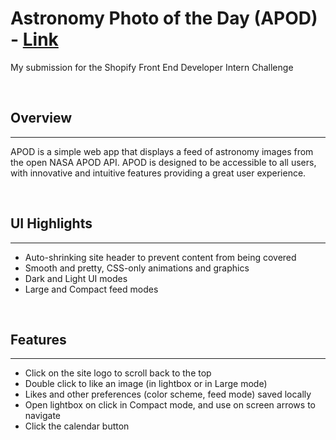<h1>Astronomy Photo of the Day (APOD) - <a href="https://apod-spacestagram.netlify.app/">Link</a></h1>
<p>
    My submission for the Shopify Front End Developer Intern Challenge
</p>

<br>
<h2>Overview</h2>
<hr>
<p>
    APOD is a simple web app that displays a feed of astronomy images from the open NASA APOD API. APOD is designed to be accessible to all users, with innovative and intuitive features providing a great user experience.
</p>

<br>
<h2>UI Highlights</h2>
<hr>
<ul>
    <li>Auto-shrinking site header to prevent content from being covered</li>
    <li>Smooth and pretty, CSS-only animations and graphics</li>
    <li>Dark and Light UI modes</li>
    <li>Large and Compact feed modes</li>
</ul>

<br>
<h2>Features</h2>
<hr>
<ul>
    <li>Click on the site logo to scroll back to the top</li>
    <li>Double click to like an image (in lightbox or in Large mode)</li>
    <li>Likes and other preferences (color scheme, feed mode) saved locally</li>
    <li>Open lightbox on click in Compact mode, and use on screen arrows to navigate</li>
    <li>Click the calendar button
</ul>